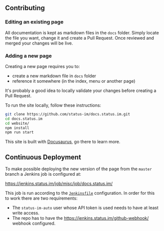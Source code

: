 ## Contributing

### Editing an existing page

All documentation is kept as markdown files in the `docs` folder. Simply locate the file you want, change it and create a Pull Request.
Once reviewed and merged your changes will be live.

### Adding a new page

Creating a new page requires you to:

* create a new markdown file in `docs` folder
* reference it somewhere (in the index, menu or another page)

It's probably a good idea to locally validate your changes before creating a Pull Request.

To run the site locally, follow these instructions:

```bash
git clone https://github.com/status-im/docs.status.im.git
cd docs.status.im
cd website/
npm install
npm run start
```

This site is built with [Docusaurus](https://docusaurus.io/), go there to learn more.

## Continuous Deployment

To make possible deploying the new version of the page from the `master` branch a Jenkins job is configured at:

https://jenkins.status.im/job/misc/job/docs.status.im/

This job is run according to the [`Jenkinsfile`](Jenkinsfile) configuration.
In order for this to work there are two requirements:

* The `status-im-auto` user whose API token is used needs to have at least write access.
* The repo has to have the https://jenkins.status.im/github-webhook/ webhook configured.
